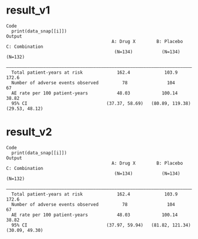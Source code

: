 # result_v1

    Code
      print(data_snap[[i]])
    Output
                                            A: Drug X        B: Placebo      C: Combination
                                             (N=134)           (N=134)          (N=132)    
      —————————————————————————————————————————————————————————————————————————————————————
      Total patient-years at risk             162.4             103.9            172.6     
      Number of adverse events observed         78               104               67      
      AE rate per 100 patient-years           48.03            100.14            38.82     
      95% CI                              (37.37, 58.69)   (80.89, 119.38)   (29.53, 48.12)

# result_v2

    Code
      print(data_snap[[i]])
    Output
                                            A: Drug X        B: Placebo      C: Combination
                                             (N=134)           (N=134)          (N=132)    
      —————————————————————————————————————————————————————————————————————————————————————
      Total patient-years at risk             162.4             103.9            172.6     
      Number of adverse events observed         78               104               67      
      AE rate per 100 patient-years           48.03            100.14            38.82     
      95% CI                              (37.97, 59.94)   (81.82, 121.34)   (30.09, 49.30)

